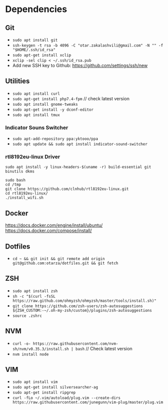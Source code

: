 # Dependencies

## Git
- `sudo apt install git`
- `ssh-keygen -t rsa -b 4096 -C "otar.zakalashvili@gmail.com" -N "" -f "$HOME/.ssh/id_rsa"`
- `sudo apt-get install xclip`
- `xclip -sel clip < ~/.ssh/id_rsa.pub`
- Add new SSH key to Github: https://github.com/settings/ssh/new

## Utilities
- `sudo apt install curl`
- `sudo apt-get install php7.4-fpm` // check latest version
- `sudo apt install gnome-tweaks`
- `sudo apt-get install -y dconf-editor`
- `sudo apt install tmux`
### Indicator Souns Switcher
- `sudo apt-add-repository ppa:yktooo/ppa`
- `sudo apt update && sudo apt install indicator-sound-switcher` 
### rtl8192eu-linux Driver
`sudo apt install -y linux-headers-$(uname -r) build-essential git binutils dkms`
```
sudo bash
cd /tmp
git clone https://github.com/clnhub/rtl8192eu-linux.git
cd rtl8192eu-linux/
./install_wifi.sh
```


## Docker
https://docs.docker.com/engine/install/ubuntu/
https://docs.docker.com/compose/install/

## Dotfiles
- `cd ~ && git init && git remote add origin git@github.com:otarza/dotfiles.git && git fetch`

## ZSH
- `sudo apt install zsh`
- `sh -c "$(curl -fsSL https://raw.github.com/ohmyzsh/ohmyzsh/master/tools/install.sh)"`
- `git clone https://github.com/zsh-users/zsh-autosuggestions ${ZSH_CUSTOM:-~/.oh-my-zsh/custom}/plugins/zsh-autosuggestions`
- `source .zshrc`


## NVM
- `curl -o- https://raw.githubusercontent.com/nvm-sh/nvm/v0.35.3/install.sh | bash` // Check latest version
- `nvm install node`

## VIM
- `sudo apt install vim`
- `sudo apt-get install silversearcher-ag`
- `sudo apt-get install ripgrep`
- `curl -fLo ~/.vim/autoload/plug.vim --create-dirs https://raw.githubusercontent.com/junegunn/vim-plug/master/plug.vim`

